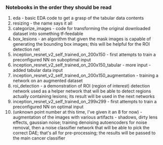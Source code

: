 <h3>Notebooks in the order they should be read</h3>

1. eda - basic EDA code to get a grasp of the tabular data contents
2. resizing - the name says it all
3. categorize_images - code for transforming the original downloaded dataset into something tf-feedable
4. box_lesions - an algorithm that given the mask images is capable of generating the bounding box images; this will be
   helpful for the ROI detection net
5. inception_resnet_v2_self_trained_on_200x150 - first attempts to train a preconfigured NN on suboptimal input
6. inception_resnet_v2_self_trained_on_200x150_tabular - more input - added tabular data input
7. inception_resnet_v2_self_trained_on_200x150_augmentation - training a network on an augmented dataset
8. roi_detection - a demonstration of ROI (region of interest) detection network used as a helper network that will 
   be able to detect regions actually containing lesions; its result will be used in the next networks
9. inception_resnet_v2_self_trained_on_299x299 - first attempts to train a preconfigured NN on optimal input
10. (unknown point number at this time, I've given it an 8 for now) - augmentation of the images with various artifacts - shadows, dirty lens effects, gaussian noise; training
    denoising autoencoders for noise removal, then a noise classifier network that will be able to pick the correct
    DAE; that's all for pre-processing; the results will be passed to the main cancer classifier